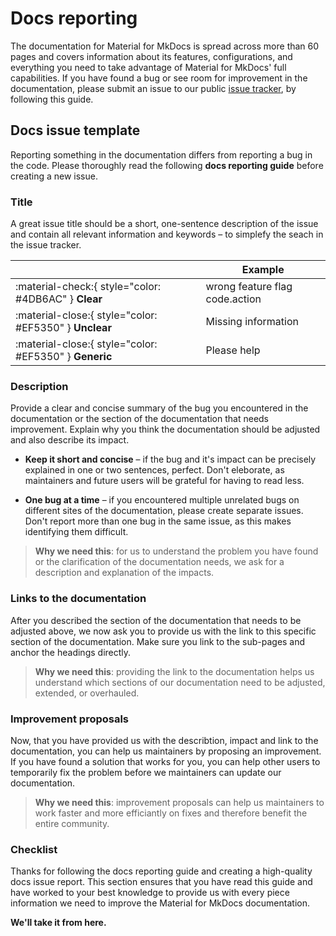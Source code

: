 # Docs reporting

The documentation for Material for MkDocs is spread across more than 60 pages 
and covers information about its features, configurations, and everything you 
need to take advantage of Material for MkDocs' full capabilities. If you have 
found a bug or see room for improvement in the documentation, please submit an 
issue to our public  [issue tracker], by following this guide.

  [issue tracker]: https://github.com/squidfunk/mkdocs-material/issues

## Docs issue template

Reporting something in the documentation differs from reporting a bug in the code. 
Please thoroughly read the following __docs reporting guide__ before creating a 
new issue.

### Title

A great issue title should be a short, one-sentence description of the issue and 
contain all relevant information and keywords  – to simplefy the seach in the 
issue tracker.

| <!-- --> | Example  |
| -------- | -------- | 
| :material-check:{ style="color: #4DB6AC" } __Clear__ | wrong feature flag code.action
| :material-close:{ style="color: #EF5350" } __Unclear__ | Missing information 
| :material-close:{ style="color: #EF5350" } __Generic__ | Please help

### Description

Provide a clear and concise summary of the bug you encountered in the 
documentation or the section of the documentation that needs improvement. Explain 
why you think the documentation should be adjusted and also describe its 
impact. 

-   __Keep it short and concise__ – if the bug and it's impact can be precisely 
    explained in one or two sentences, perfect. Don't eleborate, as maintainers 
    and future users will be grateful for having to read less.

-   __One bug at a time__ – if you encountered multiple unrelated bugs on 
    different sites of the documentation, please create separate issues. Don't 
    report more than one bug in the same issue, as this makes identifying them
    difficult.

> __Why we need this__: for us to understand the problem you have found or the 
> clarification of the documentation needs, we ask for a description and 
> explanation of the impacts.

### Links to the documentation

After you described the section of the documentation that needs to be adjusted
above, we now ask you to provide us with the link to this specific section of the 
documentation. Make sure you link to the sub-pages and anchor the headings 
directly.

> __Why we need this__: providing the link to the documentation helps us 
> understand which sections of our documentation need to be adjusted, extended, 
> or overhauled. 

### Improvement proposals

Now, that you have provided us with the describtion, impact and link to the 
documentation, you can help us maintainers by proposing an improvement. If you 
have found a solution that works for you, you can help other users to 
temporarily fix the problem before we maintainers can update our documentation.

> __Why we need this__: improvement proposals can help us maintainers to 
> work faster and more efficiantly on fixes and therefore benefit the 
> entire community.

### Checklist

Thanks for following the docs reporting guide and creating a high-quality docs 
issue report. This section ensures that you have read this guide and have worked 
to your best knowledge to provide us with every piece information we need to 
improve the Material for MkDocs documentation.

__We'll take it from here.__
